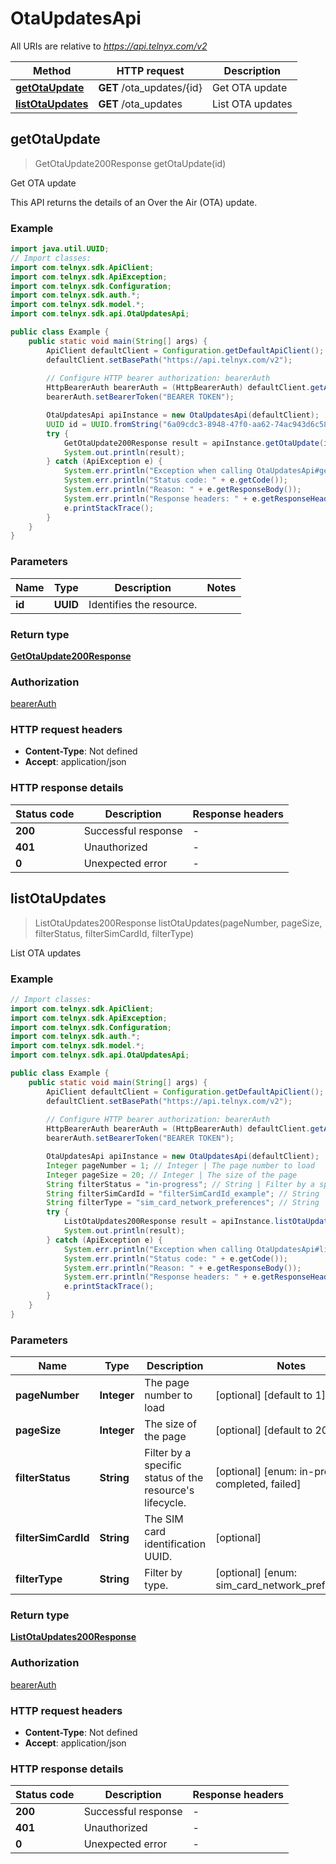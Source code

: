# OtaUpdatesApi

All URIs are relative to *https://api.telnyx.com/v2*

Method | HTTP request | Description
------------- | ------------- | -------------
[**getOtaUpdate**](OtaUpdatesApi.md#getOtaUpdate) | **GET** /ota_updates/{id} | Get OTA update
[**listOtaUpdates**](OtaUpdatesApi.md#listOtaUpdates) | **GET** /ota_updates | List OTA updates



## getOtaUpdate

> GetOtaUpdate200Response getOtaUpdate(id)

Get OTA update

This API returns the details of an Over the Air (OTA) update.

### Example

```java
import java.util.UUID;
// Import classes:
import com.telnyx.sdk.ApiClient;
import com.telnyx.sdk.ApiException;
import com.telnyx.sdk.Configuration;
import com.telnyx.sdk.auth.*;
import com.telnyx.sdk.model.*;
import com.telnyx.sdk.api.OtaUpdatesApi;

public class Example {
    public static void main(String[] args) {
        ApiClient defaultClient = Configuration.getDefaultApiClient();
        defaultClient.setBasePath("https://api.telnyx.com/v2");
        
        // Configure HTTP bearer authorization: bearerAuth
        HttpBearerAuth bearerAuth = (HttpBearerAuth) defaultClient.getAuthentication("bearerAuth");
        bearerAuth.setBearerToken("BEARER TOKEN");

        OtaUpdatesApi apiInstance = new OtaUpdatesApi(defaultClient);
        UUID id = UUID.fromString("6a09cdc3-8948-47f0-aa62-74ac943d6c58"); // UUID | Identifies the resource.
        try {
            GetOtaUpdate200Response result = apiInstance.getOtaUpdate(id);
            System.out.println(result);
        } catch (ApiException e) {
            System.err.println("Exception when calling OtaUpdatesApi#getOtaUpdate");
            System.err.println("Status code: " + e.getCode());
            System.err.println("Reason: " + e.getResponseBody());
            System.err.println("Response headers: " + e.getResponseHeaders());
            e.printStackTrace();
        }
    }
}
```

### Parameters


Name | Type | Description  | Notes
------------- | ------------- | ------------- | -------------
 **id** | **UUID**| Identifies the resource. |

### Return type

[**GetOtaUpdate200Response**](GetOtaUpdate200Response.md)

### Authorization

[bearerAuth](../README.md#bearerAuth)

### HTTP request headers

- **Content-Type**: Not defined
- **Accept**: application/json

### HTTP response details
| Status code | Description | Response headers |
|-------------|-------------|------------------|
| **200** | Successful response |  -  |
| **401** | Unauthorized |  -  |
| **0** | Unexpected error |  -  |


## listOtaUpdates

> ListOtaUpdates200Response listOtaUpdates(pageNumber, pageSize, filterStatus, filterSimCardId, filterType)

List OTA updates

### Example

```java
// Import classes:
import com.telnyx.sdk.ApiClient;
import com.telnyx.sdk.ApiException;
import com.telnyx.sdk.Configuration;
import com.telnyx.sdk.auth.*;
import com.telnyx.sdk.model.*;
import com.telnyx.sdk.api.OtaUpdatesApi;

public class Example {
    public static void main(String[] args) {
        ApiClient defaultClient = Configuration.getDefaultApiClient();
        defaultClient.setBasePath("https://api.telnyx.com/v2");
        
        // Configure HTTP bearer authorization: bearerAuth
        HttpBearerAuth bearerAuth = (HttpBearerAuth) defaultClient.getAuthentication("bearerAuth");
        bearerAuth.setBearerToken("BEARER TOKEN");

        OtaUpdatesApi apiInstance = new OtaUpdatesApi(defaultClient);
        Integer pageNumber = 1; // Integer | The page number to load
        Integer pageSize = 20; // Integer | The size of the page
        String filterStatus = "in-progress"; // String | Filter by a specific status of the resource's lifecycle.
        String filterSimCardId = "filterSimCardId_example"; // String | The SIM card identification UUID.
        String filterType = "sim_card_network_preferences"; // String | Filter by type.
        try {
            ListOtaUpdates200Response result = apiInstance.listOtaUpdates(pageNumber, pageSize, filterStatus, filterSimCardId, filterType);
            System.out.println(result);
        } catch (ApiException e) {
            System.err.println("Exception when calling OtaUpdatesApi#listOtaUpdates");
            System.err.println("Status code: " + e.getCode());
            System.err.println("Reason: " + e.getResponseBody());
            System.err.println("Response headers: " + e.getResponseHeaders());
            e.printStackTrace();
        }
    }
}
```

### Parameters


Name | Type | Description  | Notes
------------- | ------------- | ------------- | -------------
 **pageNumber** | **Integer**| The page number to load | [optional] [default to 1]
 **pageSize** | **Integer**| The size of the page | [optional] [default to 20]
 **filterStatus** | **String**| Filter by a specific status of the resource&#39;s lifecycle. | [optional] [enum: in-progress, completed, failed]
 **filterSimCardId** | **String**| The SIM card identification UUID. | [optional]
 **filterType** | **String**| Filter by type. | [optional] [enum: sim_card_network_preferences]

### Return type

[**ListOtaUpdates200Response**](ListOtaUpdates200Response.md)

### Authorization

[bearerAuth](../README.md#bearerAuth)

### HTTP request headers

- **Content-Type**: Not defined
- **Accept**: application/json

### HTTP response details
| Status code | Description | Response headers |
|-------------|-------------|------------------|
| **200** | Successful response |  -  |
| **401** | Unauthorized |  -  |
| **0** | Unexpected error |  -  |

